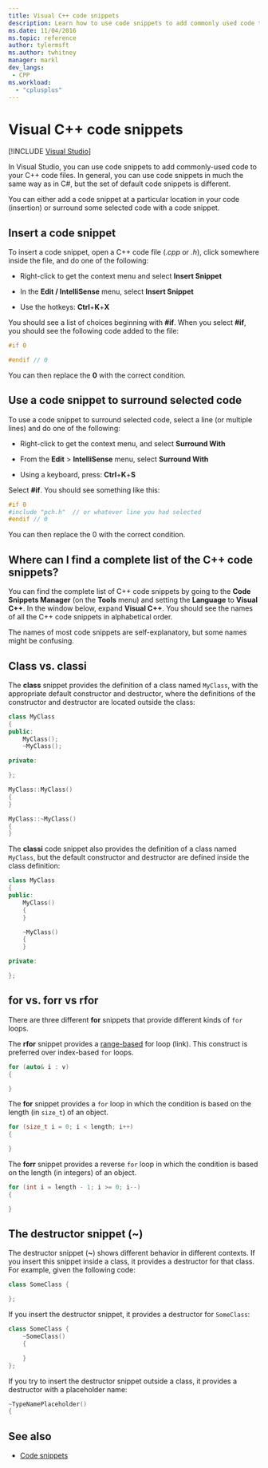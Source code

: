 ```yaml
---
title: Visual C++ code snippets
description: Learn how to use code snippets to add commonly used code to your C++ code files.
ms.date: 11/04/2016
ms.topic: reference
author: tylermsft
ms.author: twhitney
manager: markl
dev_langs:
 - CPP
ms.workload:
  - "cplusplus"
---
```

# Visual C++ code snippets

 [!INCLUDE [Visual Studio](~/includes/applies-to-version/vs-windows-only.md)]

In Visual Studio, you can use code snippets to add commonly-used code to your C++ code files. In general, you can use code snippets in much the same way as in C#, but the set of default code snippets is different.

You can either add a code snippet at a particular location in your code (insertion) or surround some selected code with a code snippet.

## Insert a code snippet

To insert a code snippet, open a C++ code file (*.cpp* or *.h*), click somewhere inside the file, and do one of the following:

- Right-click to get the context menu and select **Insert Snippet**

- In the **Edit / IntelliSense** menu, select **Insert Snippet**

- Use the hotkeys: **Ctrl**+**K**+**X**

You should see a list of choices beginning with **#if**. When you select **#if**, you should see the following code added to the file:

```cpp
#if 0

#endif // 0
```

You can then replace the **0** with the correct condition.

## Use a code snippet to surround selected code

To use a code snippet to surround selected code, select a line (or multiple lines) and do one of the following:

- Right-click to get the context menu, and select **Surround With**

- From the **Edit** > **IntelliSense** menu, select **Surround With**

- Using a keyboard, press: **Ctrl**+**K**+**S**

Select **#if**. You should see something like this:

```cpp
#if 0
#include "pch.h"  // or whatever line you had selected
#endif // 0
```

You can then replace the 0 with the correct condition.

## Where can I find a complete list of the C++ code snippets?

You can find the complete list of C++ code snippets by going to the **Code Snippets Manager** (on the **Tools** menu) and setting the **Language** to **Visual C++**. In the window below, expand **Visual C++**. You should see the names of all the C++ code snippets in alphabetical order.

The names of most code snippets are self-explanatory, but some names might be confusing.

## Class vs. classi

The **class** snippet provides the definition of a class named `MyClass`, with the appropriate default constructor and destructor, where the definitions of the constructor and destructor are located outside the class:

```cpp
class MyClass
{
public:
    MyClass();
    ~MyClass();

private:

};

MyClass::MyClass()
{
}

MyClass::~MyClass()
{
}
```

The **classi** code snippet also provides the definition of a class named `MyClass`, but the default constructor and destructor are defined inside the class definition:

```cpp
class MyClass
{
public:
    MyClass()
    {
    }

    ~MyClass()
    {
    }

private:

};
```

## for vs. forr vs rfor

There are three different **for** snippets that provide different kinds of `for` loops.

The **rfor** snippet provides a [range-based](/cpp/cpp/range-based-for-statement-cpp) for loop (link). This construct is preferred over index-based `for` loops.

```cpp
for (auto& i : v)
{

}
```

The **for** snippet provides a `for` loop in which the condition is based on the length (in `size_t`) of an object.

```cpp
for (size_t i = 0; i < length; i++)
{

}
```

The **forr** snippet provides a reverse `for` loop in which the condition is based on the length (in integers) of an object.

```cpp
for (int i = length - 1; i >= 0; i--)
{

}
```

## The destructor snippet (~)

The destructor snippet (**~**) shows different behavior in different contexts. If you insert this snippet inside a class, it provides a destructor for that class. For example, given the following code:

```cpp
class SomeClass {

};
```

If you insert the destructor snippet, it provides a destructor for `SomeClass`:

```cpp
class SomeClass {
    ~SomeClass()
    {

    }
};
```

If you try to insert the destructor snippet outside a class, it provides a destructor with a placeholder name:

```cpp
~TypeNamePlaceholder()
{
```

## See also

- [Code snippets](../ide/code-snippets.md)